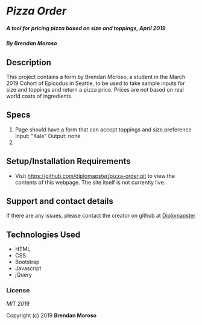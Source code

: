 # _Pizza Order_

##### _A tool for pricing pizza based on size and toppings, April 2019_

##### By **Brendan Moroso**

## Description

This project contains a form by Brendan Moroso, a student in the March 2019 Cohort of Epicodus in Seattle, to be used to take sample inputs for size and toppings and return a pizza price. Prices are not based on real world costs of ingredients.

## Specs
1. Page should have a form that can accept toppings and size preference
    Input: "Kale"
    Output: none
2. 

## Setup/Installation Requirements

* Visit https://github.com/diplomapster/pizza-order.git to view the contents of this webpage. The site itself is not currently live.

## Support and contact details

If there are any issues, please contact the creator on github at [Diplomapster](https://github.com/diplomapster)

## Technologies Used

* HTML
* CSS
* Bootstrap
* Javascript
* jQuery

### License

*MIT 2019*

Copyright (c) 2019 **Brendan Moroso**
